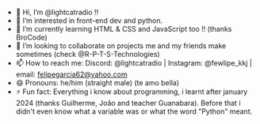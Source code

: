 - 👋 Hi, I’m @lightcatradio !!
- 👀 I’m interested in front-end dev and python.
- 🌱 I’m currently learning HTML & CSS and JavaScript too !! (thanks BroCode)
- 💞️ I’m looking to collaborate on projects me and my friends make sometimes (check @R-P-T-S-Technologies)
- 📫 How to reach me: Discord: @lightcatradio | Instagram: @fewlipe_kkj | email: felipegarcia62@yahoo.com
- 😄 Pronouns: he/him (straight male) (te amo bella)
- ⚡ Fun fact: Everything i know about programming, i learnt after january 2024 (thanks Guilherme, João and teacher Guanabara). Before that i didn't even know what a variable was or what the word "Python" meant.

